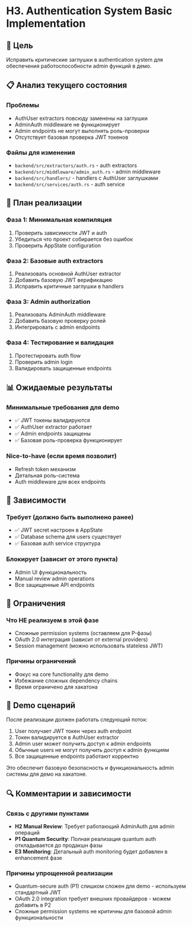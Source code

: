 # H3. Authentication System Basic Implementation

## 🎯 Цель
Исправить критические заглушки в authentication system для обеспечения работоспособности admin функций в демо.

## 📋 Анализ текущего состояния

### Проблемы
- AuthUser extractors повсюду заменены на заглушки
- AdminAuth middleware не функционирует
- Admin endpoints не могут выполнять роль-проверки
- Отсутствует базовая проверка JWT токенов

### Файлы для изменения
- `backend/src/extractors/auth.rs` - auth extractors
- `backend/src/middleware/admin_auth.rs` - admin middleware
- `backend/src/handlers/` - handlers с AuthUser заглушками
- `backend/src/services/auth.rs` - auth service

## 🔧 План реализации

### Фаза 1: Минимальная компиляция
1. Проверить зависимости JWT и auth
2. Убедиться что проект собирается без ошибок
3. Проверить AppState configuration

### Фаза 2: Базовые auth extractors
1. Реализовать основной AuthUser extractor
2. Добавить базовую JWT верификацию
3. Исправить критичные заглушки в handlers

### Фаза 3: Admin authorization
1. Реализовать AdminAuth middleware
2. Добавить базовую проверку ролей
3. Интегрировать с admin endpoints

### Фаза 4: Тестирование и валидация
1. Протестировать auth flow
2. Проверить admin login
3. Валидировать защищенные endpoints

## 📊 Ожидаемые результаты

### Минимальные требования для demo
- ✅ JWT токены валидируются
- ✅ AuthUser extractor работает
- ✅ Admin endpoints защищены
- ✅ Базовая роль-проверка функционирует

### Nice-to-have (если время позволит)
- Refresh token механизм
- Детальная роль-система
- Auth middleware для всех endpoints

## 🔗 Зависимости

### Требует (должно быть выполнено ранее)
- ✅ JWT secret настроен в AppState
- ✅ Database schema для users существует
- ✅ Базовая auth service структура

### Блокирует (зависит от этого пункта)
- Admin UI функциональность
- Manual review admin operations
- Все защищенные API endpoints

## 🚨 Ограничения

### Что НЕ реализуем в этой фазе
- Сложные permission systems (оставляем для P-фазы)
- OAuth 2.0 интеграция (зависит от external providers)
- Session management (можно использовать stateless JWT)

### Причины ограничений
- Фокус на core functionality для demo
- Избежание сложных dependency chains
- Время ограничено для хакатона

## 🎪 Demo сценарий

После реализации должен работать следующий поток:
1. User получает JWT токен через auth endpoint
2. Токен валидируется в AuthUser extractor
3. Admin user может получить доступ к admin endpoints
4. Обычные users не могут получить доступ к admin функциям
5. Все защищенные endpoints работают корректно

Это обеспечит базовую безопасность и функциональность admin системы для демо на хакатоне.

## 🔍 Комментарии и зависимости

### Связь с другими пунктами
- **H2 Manual Review**: Требует работающий AdminAuth для admin операций
- **P1 Quantum Security**: Полная реализация quantum auth откладывается до продакшн фазы
- **E3 Monitoring**: Детальный auth monitoring будет добавлен в enhancement фазе

### Причины упрощенной реализации
- Quantum-secure auth (P1) слишком сложен для demo - используем стандартный JWT
- OAuth 2.0 integration требует внешних провайдеров - можем добавить в P2
- Сложные permission systems не критичны для базовой admin функциональности